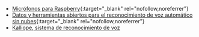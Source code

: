 * [Micrófonos para Raspberry](https://respeaker.io/6_mic_array/){:target="_blank" rel="nofollow,noreferrer"}
* [Datos y herramientas abiertos para el reconocimiento de voz automático sin nubes](https://github.com/gooofy/zamia-speech#zamia-speech){:target="_blank" rel="nofollow,noreferrer"}
* [Kalliope, sistema de reconocimiento de voz](https://github.com/kalliope-project/kalliope)